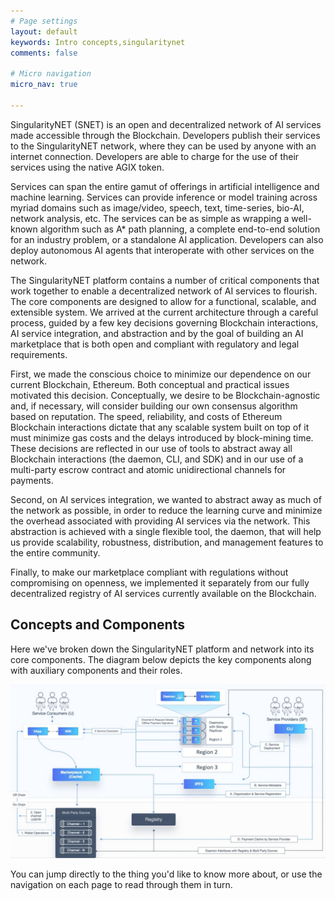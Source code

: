 ```yaml
---
# Page settings
layout: default
keywords: Intro concepts,singularitynet 
comments: false

# Micro navigation
micro_nav: true

---
```


SingularityNET (SNET) is an open and decentralized network of AI services made accessible through the Blockchain. Developers publish their services to the SingularityNET network, where they can be used by anyone with an internet connection. Developers are able to charge for the use of their services using the native AGIX token.

Services can span the entire gamut of offerings in artificial intelligence and machine learning. Services can provide inference or model training across myriad domains such as image/video, speech, text, time-series, bio-AI, network analysis, etc. The services can be as simple as wrapping a well-known algorithm such as A* path planning, a complete end-to-end solution for an industry problem, or a standalone AI application. Developers can also deploy autonomous AI agents that interoperate with other services on the network.

The SingularityNET platform contains a number of critical components that work together to enable a decentralized network of AI services to flourish. The core components are designed to allow for a functional, scalable, and extensible system. We arrived at the current architecture through a careful process, guided by a few key decisions governing Blockchain
interactions, AI service integration, and abstraction and by the goal of building an AI marketplace that is both open and compliant with regulatory and legal requirements.

First, we made the conscious choice to minimize our dependence on our current Blockchain, Ethereum. Both conceptual and practical issues motivated this decision. Conceptually, we desire to be Blockchain-agnostic and, if necessary, will consider building our own consensus algorithm based on reputation. The speed, reliability, and costs of Ethereum Blockchain interactions dictate that any
scalable system built on top of it must minimize gas costs and the delays introduced by block-mining time. These decisions are reflected in our use of tools to abstract away all Blockchain interactions (the daemon, CLI, and SDK) and in our use of a multi-party escrow contract and atomic unidirectional channels for payments.

Second, on AI services integration, we wanted to abstract away as much of the network as possible, in order to reduce the learning curve and minimize the overhead associated with providing AI services via the network. This abstraction is achieved with a single flexible tool, the daemon, that will help us provide scalability, robustness, distribution, and management features to the entire community.

Finally, to make our marketplace compliant with regulations without compromising on openness, we implemented it separately from our fully decentralized registry of AI services currently available on the Blockchain.

## Concepts and Components

Here we've broken down the SingularityNET platform and network into its core components. The diagram below depicts the key components along with auxiliary components and their
roles.

![components](/assets/img/platform_components.jpg)

  
 You can jump directly to the thing you'd like to know more about, or use the navigation on each page to read through them in turn. 